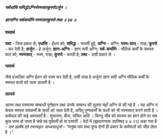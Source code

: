 ##### यथैधांसि समिद्धोऽग्निर्भस्मसात्कुरुतेऽर्जुन ।
##### ज्ञानाग्निः सर्वकर्माणि भस्मसात्कुरुते तथा ॥ ३७ ॥

#### शब्दार्थ

**यथा** - जिस प्रकार से; **एधांसि** - ईंधन को; **समिद्धः**  - जलती हुई; **अग्निः** - अग्नि; **भस्म-सात्** - राख; **कुरुते** - कर देती है; **अर्जुन** - हे अर्जुन; **ज्ञान-अग्निः** - ज्ञान रूपी अग्नि; **सर्व-कर्माणि** -  भौतिक कर्मों के समस्त  फल को; **भस्मसात्** - भस्म, राख; **कुरुते** - करती है; **तथा** - उसी प्रकार से ।

#### भावार्थ

जैसे प्रज्वलित अग्नि ईंधन को भस्म कर देती है, उसी तरह हे अर्जुन! ज्ञान रूपी अग्नि भौतिक कर्मों के समस्त फलों को जला डालती है ।

#### तात्पर्य

आत्मा तथा परमात्मा सम्बन्धी पूर्णज्ञान तथा उनके सम्बन्ध की तुलना यहाँ अग्नि से की गई है । यह अग्नि न केवल समस्त पापकर्मों के फलों को जला देती है, अपितु पुण्यकर्मों के फलों को भी भस्मसात् करने वाली है । कर्मफल की कई अवस्थाएँ हैं - शुभारम्भ, बीज, संचित आदि । किन्तु जीव को स्वरूप का ज्ञान होने पर सब कुछ भस्म हो जाता है चाहे वह पूर्ववर्ती हो या परवर्ती । वेदों में (बृहदारण्यक उपनिषद् ४.४.२२) कहा गया है - *उभे उहवैष एते तरत्यमृतः साध्वसाधूनी* – “मनुष्य पाप तथा पुण्य दोनों ही प्रकार के कर्मफलों को जीत लेता है ।”